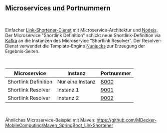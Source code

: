 
## Microservices und Portnummern ##

<br>

Einfacher [Link-Shortener-Dienst](https://de.wikipedia.org/wiki/Kurz-URL-Dienst) mit Microservice-Architektur und [Nodejs](https://nodejs.org/en/about).
Der Microservice "Shortlink Definition" schickt neue Shortlink-Definition via [Kafka](https://kafka.apache.org/)
an die Instanzen des Microservice "Shortlink Resolver".
Der Resolver-Dienst verwendet die Template-Engine [Nunjucks](https://mozilla.github.io/nunjucks/) zur Erzeugung der
Ergebnis-Seiten.

<br>

| Microservice | Instanz | Portnummer |
| --- | --- | --- |
| Shortlink Definition | Nur eine Instanz | [8000](http://localhost:8000) |
| Shortlink Resolver   | Instanz 1        | [9001](http://localhost:9001) |
| Shortlink Resolver   | Instanz 2        | [9002](http://localhost:9002) |

<br>

Ähnliches Microservice-Beispiel mit Maven:
https://github.com/MDecker-MobileComputing/Maven_SpringBoot_LinkShortener

<br>
